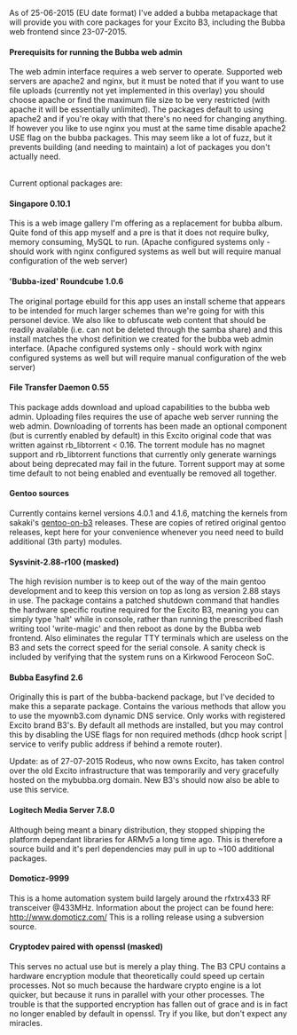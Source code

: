 


As of 25-06-2015 (EU date format) I've added a bubba metapackage that will provide you with core packages for your Excito B3, including the Bubba web frontend since 23-07-2015.

#### Prerequisits for running the Bubba web admin
The web admin interface requires a web server to operate. Supported web servers are apache2 and nginx, but it must be noted that if you want to use file uploads (currently not yet implemented in this overlay) you should choose apache or find the maximum file size to be very restricted (with apache it will be essentially unlimited). The packages default to using apache2 and if you're okay with that there's no need for changing anything. If however you like to use nginx you must at the same time disable apache2 USE flag on the bubba packages. This may seem like a lot of fuzz, but it prevents building (and needing to maintain) a lot of packages you don't actually need.


<p><br>Current optional packages are:</p>

#### Singapore 0.10.1
This is a web image gallery I'm offering as a replacement for bubba album. Quite fond of this app myself and a pre is that it does not require bulky, memory consuming, MySQL to run.
(Apache configured systems only - should work with nginx configured systems as well but will require manual configuration of the web server)


#### 'Bubba-ized' Roundcube 1.0.6
The original portage ebuild for this app uses an install scheme that appears to be intended for much larger schemes than we're going for with this personel device. We also like to obfuscate web content that should be readily available (i.e. can not be deleted through the samba share) and this install matches the vhost definition we created for the bubba web admin interface.
(Apache configured systems only - should work with nginx configured systems as well but will require manual configuration of the web server)

#### File Transfer Daemon 0.55
This package adds download and upload capabilities to the bubba web admin. Uploading files requires the use of apache web server running the web admin. Downloading of torrents has been made an optional component (but is currently enabled by default) in this Excito original code that was written against rb_libtorrent &lt; 0.16. The torrent module has no magnet support and rb_libtorrent functions that currently only generate warnings about being deprecated may fail in the future. Torrent support may at some time default to not being enabled and eventually be removed all together.

#### Gentoo sources
Currently contains kernel versions 4.0.1 and 4.1.6, matching the kernels from sakaki's <a href="https://github.com/sakaki-/gentoo-on-b3">gentoo-on-b3</a> releases. These are copies of retired original gentoo releases, kept here for your convenience whenever you need need to build additional (3th party) modules.

#### Sysvinit-2.88-r100 (masked)
The high revision number is to keep out of the way of the main gentoo development and to keep this version on top as long as version 2.88 stays in use. The package contains a patched shutdown command that handles the hardware specific routine required for the Excito B3, meaning you can simply type 'halt' while in console, rather than running the prescribed flash writing tool 'write-magic' and then reboot as done by the Bubba web frontend. Also eliminates the regular TTY terminals which are useless on the B3 and sets the correct speed for the serial console. A sanity check is included by verifying that the system runs on a Kirkwood Feroceon SoC.

#### Bubba Easyfind 2.6
Originally this is part of the bubba-backend package, but I've decided to make this a separate package. Contains the various methods that allow you to use the myownb3.com dynamic DNS service. Only works with registered Excito brand B3's. By default all methods are installed, but you may control this by disabling the USE flags for non required methods (dhcp hook script | service to verify public address if behind a remote router).

Update: as of 27-07-2015 Rodeus, who now owns Excito, has taken control over the old Excito infrastructure that was temporarily and very gracefully hosted on the mybubba.org domain. New B3's should now also be able to use this service.


#### Logitech Media Server 7.8.0
Although being meant a binary distribution, they stopped shipping the platform dependant libraries for ARMv5 a long time ago. This is therefore a source build and it's perl dependencies may pull in up to ~100 additional packages.

#### Domoticz-9999
This is a home automation system build largely around the rfxtrx433 RF transceiver @433MHz. Information about the project can be found here: http://www.domoticz.com/ This is a rolling release using a subversion source.

#### Cryptodev paired with openssl (masked)
This serves no actual use but is merely a play thing. The B3 CPU contains a hardware encryption module that theoretically could speed up certain processes. Not so much because the hardware crypto engine is a lot quicker, but because it runs in parallel with your other processes. The trouble is that the supported encryption has fallen out of grace and is in fact no longer enabled by default in openssl. Try if you like, but don't expect any miracles.
